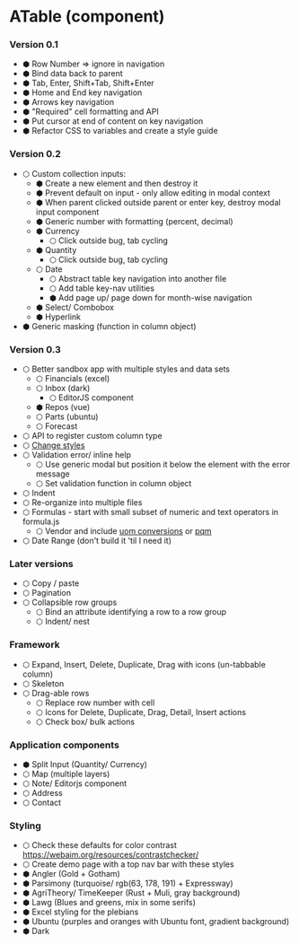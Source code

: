 # ATable (component)

### Version 0.1
- ⬢ Row Number => ignore in navigation
- ⬢ Bind data back to parent
- ⬢ Tab, Enter, Shift+Tab, Shift+Enter 
- ⬢ Home and End key navigation
- ⬢ Arrows key navigation
- ⬢ "Required" cell formatting and API
- ⬢ Put cursor at end of content on key navigation
- ⬢ Refactor CSS to variables and create a style guide

### Version 0.2
- ⬡ Custom collection inputs:
  - ⬢ Create a new element and then destroy it
  - ⬢ Prevent default on input - only allow editing in modal context
  - ⬢ When parent clicked outside parent or enter key, destroy modal input component
  - ⬢ Generic number with formatting (percent, decimal)
  - ⬢ Currency
    - ⬡ Click outside bug, tab cycling
  - ⬢ Quantity
    - ⬡ Click outside bug, tab cycling
  - ⬡ Date
    - ⬡ Abstract table key navigation into another file
    - ⬡ Add table key-nav utilities
    - ⬢ Add page up/ page down for month-wise navigation
  - ⬢ Select/ Combobox
  - ⬢ Hyperlink
- ⬢ Generic masking (function in column object)

### Version 0.3
- ⬡ Better sandbox app with multiple styles and data sets
  - ⬡ Financials (excel)
  - ⬡ Inbox (dark)
    - ⬡ EditorJS component
  - ⬢ Repos (vue)
  - ⬡ Parts (ubuntu)
  - ⬡ Forecast
- ⬡ API to register custom column type
- ⬡ [Change styles](https://css-tricks.com/updating-a-css-variable-with-javascript/)
- ⬡ Validation error/ inline help
  - ⬡ Use generic modal but position it below the element with the error message
  - ⬡ Set validation function in column object
- ⬡ Indent
- ⬡ Re-organize into multiple files
- ⬡ Formulas - start with small subset of numeric and text operators in formula.js
  - ⬡ Vendor and include [uom conversions](https://www.npmjs.com/package/convert-units) or [pqm](https://www.npmjs.com/package/pqm)
- ⬡ Date Range (don't build it 'til I need it)

### Later versions
- ⬡ Copy / paste
- ⬡ Pagination
- ⬡ Collapsible row groups
  - ⬡ Bind an attribute identifying a row to a row group
  - ⬡ Indent/ nest

### Framework
- ⬡ Expand, Insert, Delete, Duplicate, Drag with icons (un-tabbable column)
- ⬡ Skeleton
- ⬡ Drag-able rows
  - ⬡ Replace row number with cell
  - ⬡ Icons for Delete, Duplicate, Drag, Detail, Insert actions
  - ⬡ Check box/ bulk actions

### Application components
- ⬢ Split Input (Quantity/ Currency)
- ⬡ Map (multiple layers)
- ⬡ Note/ Editorjs component
- ⬡ Address
- ⬡ Contact

### Styling
- ⬡ Check these defaults for color contrast https://webaim.org/resources/contrastchecker/
- ⬡ Create demo page with a top nav bar with these styles
 - ⬢ Angler (Gold + Gotham)
 - ⬢ Parsimony (turquoise/ rgb(63, 178, 191) + Expressway)
 - ⬢ AgriTheory/ TimeKeeper (Rust + Muli, gray background)
 - ⬢ Lawg (Blues and greens, mix in some serifs)
 - ⬢ Excel styling for the plebians
 - ⬢ Ubuntu (purples and oranges with Ubuntu font, gradient background) 
 - ⬢ Dark
